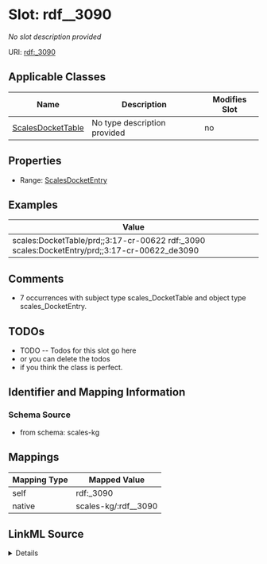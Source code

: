 

# Slot: rdf__3090


_No slot description provided_





URI: [rdf:_3090](http://www.w3.org/1999/02/22-rdf-syntax-ns#_3090)



<!-- no inheritance hierarchy -->





## Applicable Classes

| Name | Description | Modifies Slot |
| --- | --- | --- |
| [ScalesDocketTable](../classes/ScalesDocketTable.md) | No type description provided |  no  |







## Properties

* Range: [ScalesDocketEntry](../classes/ScalesDocketEntry.md)






## Examples

| Value |
| --- |
| scales:DocketTable/prd;;3:17-cr-00622 rdf:_3090 scales:DocketEntry/prd;;3:17-cr-00622_de3090 |

## Comments

* 7 occurrences with subject type scales_DocketTable and object type scales_DocketEntry.

## TODOs

* TODO -- Todos for this slot go here
* or you can delete the todos
* if you think the class is perfect.

## Identifier and Mapping Information







### Schema Source


* from schema: scales-kg




## Mappings

| Mapping Type | Mapped Value |
| ---  | ---  |
| self | rdf:_3090 |
| native | scales-kg/:rdf__3090 |




## LinkML Source

<details>
```yaml
name: rdf__3090
description: No slot description provided
todos:
- TODO -- Todos for this slot go here
- or you can delete the todos
- if you think the class is perfect.
comments:
- 7 occurrences with subject type scales_DocketTable and object type scales_DocketEntry.
examples:
- value: scales:DocketTable/prd;;3:17-cr-00622 rdf:_3090 scales:DocketEntry/prd;;3:17-cr-00622_de3090
from_schema: scales-kg
rank: 1000
slot_uri: rdf:_3090
alias: rdf__3090
domain_of:
- scales_DocketTable
range: scales_DocketEntry

```
</details>